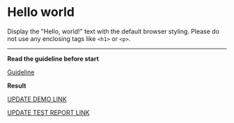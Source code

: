 # Hello world

Display the "Hello, world!" text with the default browser styling. Please do not
use any enclosing tags like `<h1>` or `<p>`.
___

**Read the guideline before start**

[Guideline](https://mate-academy.github.io/layout_task-guideline/)

**Result**

[UPDATE DEMO LINK](https://ivansafiulin.github.io/layout_hello-world/) <br>

[UPDATE TEST REPORT LINK](https://ivansafiulin.github.io/layout_hello-world//report/html_report/)

